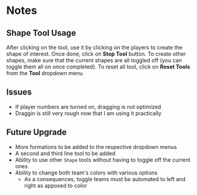 # Notes

## Shape Tool Usage

After clicking on the tool, use it by clicking on the players to create the shape of interest. Once done, click on **Stop Tool** button. To create other shapes, make sure that the current shapes are all toggled off (you can toggle them all on once completed). To reset all tool, click on **Reset Tools** from the **Tool** dropdown menu.

## Issues

  - If player numbers are turned on, dragging is not optimized
  - Draggin is still very rough now that I am using it practically

## Future Upgrade

  - More formations to be added to the respective dropdown menus
  - A second and third line tool to be added
  - Ability to use other `Shape` tools without having to toggle off the current ones
  - Ability to change both team's colors with various options
    - As a consequences, toggle teams must be automated to left and right as apposed to color

